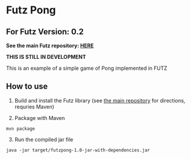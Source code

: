 # Futz Pong

## For Futz Version: 0.2

**See the main Futz repository: [HERE](https://github.com/camtauxe/futz)**

**THIS IS STILL IN DEVELOPMENT**

This is an example of a simple game of Pong implemented in FUTZ

## How to use

1. Build and install the Futz library (see [the main repository](https://github.com/camtauxe/futz) for directions, requries Maven)

2. Package with Maven

```
mvn package
```

3. Run the compiled jar file

```
java -jar target/futzpong-1.0-jar-with-dependencies.jar
```
